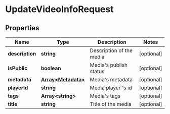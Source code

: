 
# UpdateVideoInfoRequest

## Properties

Name | Type | Description | Notes
------------ | ------------- | ------------- | -------------
**description** | **string** | Description of the media |  [optional]
**isPublic** | **boolean** | Media&#39;s publish status |  [optional]
**metadata** | [**Array&lt;Metadata&gt;**](Metadata.md) | Media&#39;s metadata |  [optional]
**playerId** | **string** | Media player &#39;s id |  [optional]
**tags** | **Array&lt;string&gt;** | Media&#39;s tags |  [optional]
**title** | **string** | Title of the media |  [optional]



